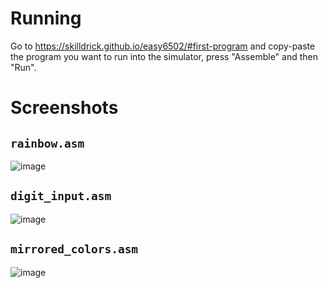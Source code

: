 # Running

Go to https://skilldrick.github.io/easy6502/#first-program and copy-paste the program you want to run into the simulator, press "Assemble" and then "Run".

# Screenshots

## `rainbow.asm`

![image](https://user-images.githubusercontent.com/35064754/134394965-65b369c1-42ae-4984-851e-1dc498490283.png)

## `digit_input.asm`

![image](https://user-images.githubusercontent.com/35064754/134395195-c2a441e3-bbd9-47e5-a7c8-2673d14a2ff4.png)

## `mirrored_colors.asm`

![image](https://user-images.githubusercontent.com/35064754/134395070-29241ff9-e524-4bfa-b378-3d10d71563cc.png)
